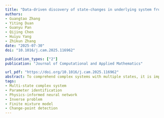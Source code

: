 ```yaml
---
title: "Data-driven discovery of state-changes in underlying system from hidden change-points in partial differential equations with spatiotemporal varying coefficients"
authors:
- Guangtao Zhang
- Yiting Duan
- Guanyu Pan
- Qijing Chen
- Huiyu Yang
- Zhikun Zhang
date: "2025-07-30"
doi: "10.1016/j.cam.2025.116962"

publication_types: ["2"]
publication: "Journal of Computational and Applied Mathematics"

url_pdf: "https://doi.org/10.1016/j.cam.2025.116962"
abstract: To comprehend complex systems with multiple states, it is imperative to reveal the identity of these states by system outputs. Nevertheless, the mathematical models describing these systems often exhibit nonlinearity, making the solution of the parameter inverse problem from observed spatiotemporal data a challenging task. Starting from the observed data obtained from such systems, we propose a novel framework that facilitates the investigation of parameter identification for multi-state systems governed by spatiotemporal varying parametric partial differential equations. Our framework consists of two integral components: a constrained self-adaptive physics-informed neural networks, encompassing a sub-network, and a finite mixture model with Gaussian components, as our methodology for parameter identification and change-point detection. Through our scheme, we can accurately estimate the unknown varying parameters of the complex multi-state system. Furthermore, we have showcased the efficacy of our framework on two numerical cases: the 1D Burgers’ equation with time-varying parameters and the 2D wave equation with a space-varying parameter.
tags:
- Multi-state complex system
- Parameter identification
- Physics-informed neural network
- Inverse problem
- Finite mixture model
- Change-point detection
---
```

